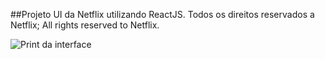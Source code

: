 ##Projeto UI da Netflix utilizando ReactJS.
Todos os direitos reservados a Netflix; All rights reserved to Netflix.

![Print da interface](https://github.com/LgAcerbi/NetflixInterface/tree/main/screenshots/Screenshot_1.png?raw=true)
